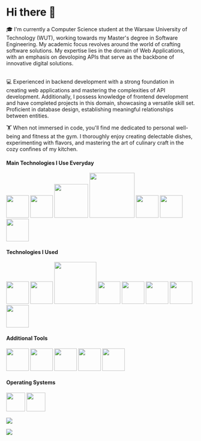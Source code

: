 <h1>Hi there 👋</h1>
🎓 I'm currently a Computer Science student at the Warsaw University of Technology (WUT), working towards my Master's degree in Software Engineering. My academic focus revolves around the world of crafting software solutions. My expertise lies in the domain of Web Applications, with an emphasis on devoloping APIs that serve as the backbone of innovative digital solutions.<br/><br/>

💻 Experienced in backend development with a strong foundation in creating web applications and mastering the complexities of API development. Additionally, I possess knowledge of frontend development and have completed projects in this domain, showcasing a versatile skill set. Proficient in database design, establishing meaningful relationships between entities.

🏋️ When not immersed in code, you'll find me dedicated to personal well-being and fitness at the gym. I thoroughly enjoy creating delectable dishes, experimenting with flavors, and mastering the art of culinary craft in the cozy confines of my kitchen.

<h4>Main Technologies I Use Everyday</h4>
<div>
  <img src="https://cdn.jsdelivr.net/gh/devicons/devicon/icons/dotnetcore/dotnetcore-original.svg" heigh="60px" width="60px"/>
  <img src="https://cdn.jsdelivr.net/gh/devicons/devicon/icons/microsoftsqlserver/microsoftsqlserver-plain-wordmark.svg" heigh="60px" width="60px"/>
  <img src="https://miro.medium.com/v2/resize:fit:600/0*08bsUxGq5YGlofxO.png" heigh="60px" width="90px"/>
  <img src="https://raw.githubusercontent.com/FluentValidation/FluentValidation/gh-pages/assets/images/logo/fluent-validation-logo.png" heigh="55px" width="120px"/>
  <img src="https://avatars.githubusercontent.com/u/890883?s=280&v=4" heigh="60px" width="60px"/>
  <img src="https://codeheir.com/wp-content/uploads/2022/04/mockbetter.jpg" heigh="60px" width="60px"/>
  <img src="https://static-00.iconduck.com/assets.00/swagger-icon-1024x1024-09037v1r.png" heigh="60px" width="60px"/>
</div>


<h4>Technologies I Used</h4>
<div>
  <img src="https://www.svgrepo.com/show/374167/vite.svg" heigh="60px" width="60px"/>
  <img src="https://cdn.jsdelivr.net/gh/devicons/devicon/icons/react/react-original-wordmark.svg" heigh="60px" width="60px"/>
  <img src="https://reactrouter.com/_brand/react-router-stacked-color.png" heigh="60px" width="112px"/>
  <img src="https://cdn.jsdelivr.net/gh/devicons/devicon/icons/typescript/typescript-original.svg" heigh="60px" width="60px"/>
  <img src="https://cdn.jsdelivr.net/gh/devicons/devicon/icons/java/java-original-wordmark.svg" heigh="60px" width="60px"/>
  <img src="https://cdn.jsdelivr.net/gh/devicons/devicon/icons/python/python-original-wordmark.svg" heigh="60px" width="60px"/>
  <img src="https://cdn.jsdelivr.net/gh/devicons/devicon/icons/flask/flask-original-wordmark.svg" heigh="60px" width="60px"/>
  <img src="https://cdn.jsdelivr.net/gh/devicons/devicon/icons/docker/docker-plain-wordmark.svg" heigh="60px" width="60px"/>
</div>

<h4>Additional Tools</h4>
<div>
  <img src="https://cdn.jsdelivr.net/gh/devicons/devicon/icons/git/git-original-wordmark.svg" heigh="60px" width="60px"/>
  <img src="https://cdn.jsdelivr.net/gh/devicons/devicon/icons/jira/jira-original-wordmark.svg" heigh="60px" width="60px"/>
  <img src="https://cdn.jsdelivr.net/gh/devicons/devicon/icons/confluence/confluence-original-wordmark.svg" heigh="60px" width="60px"/>
  <img src="https://yt3.googleusercontent.com/X-rhKMndFm9hT9wIaJns1StBfGbFdLTkAROwm4UZ3n9ucrBky5CFIeeZhSszFXBgQjItzCD0SA=s900-c-k-c0x00ffffff-no-rj" heigh="60px" width="60px"/>
  <img src="https://cdn.jsdelivr.net/gh/devicons/devicon/icons/figma/figma-original.svg" heigh="60px" width="60px"/>
</div>

<h4>Operating Systems</h4>
<div>
  <img src="https://cdn.jsdelivr.net/gh/devicons/devicon/icons/windows8/windows8-original.svg" heigh="50px" width="50px"/>
  <img src="https://cdn.jsdelivr.net/gh/devicons/devicon/icons/ubuntu/ubuntu-plain-wordmark.svg" heigh="50px" width="50px"/>
</div>

<p>
  <img src="https://github-readme-stats-sigma-five.vercel.app/api?username=MichalZdanuk&show_icons=true&count_private=true&line_height=21&hide_border=true&include_all_commits=true&hide_rank=true&&hide=issues" />
</p>
<p>
  <img src="https://github-readme-stats-sigma-five.vercel.app/api/top-langs/?username=MichalZdanuk&layout=compact&hide_border=true"/>
</p>

<!--
<div display="flex" flex-direction="column" justify-content="center" align-items="center">
  <div>
  <img src="https://github-readme-stats-sigma-five.vercel.app/api?username=MichalZdanuk&show_icons=true&count_private=true&line_height=21&hide_border=true&include_all_commits=true&hide_rank=true&&hide=issues" />
  </div>
  <div>
  <img src="https://github-readme-stats-sigma-five.vercel.app/api/top-langs/?username=MichalZdanuk&layout=compact&hide_border=true"/>
  </div>
</div>

<!--
**MichalZdanuk/MichalZdanuk** is a ✨ _special_ ✨ repository because its `README.md` (this file) appears on your GitHub profile.

Here are some ideas to get you started:

- 🔭 I’m currently working on ...
- 🌱 I’m currently learning ...
- 👯 I’m looking to collaborate on ...
- 🤔 I’m looking for help with ...
- 💬 Ask me about ...
- 📫 How to reach me: ...
- 😄 Pronouns: ...
- ⚡ Fun fact: ...
-->
